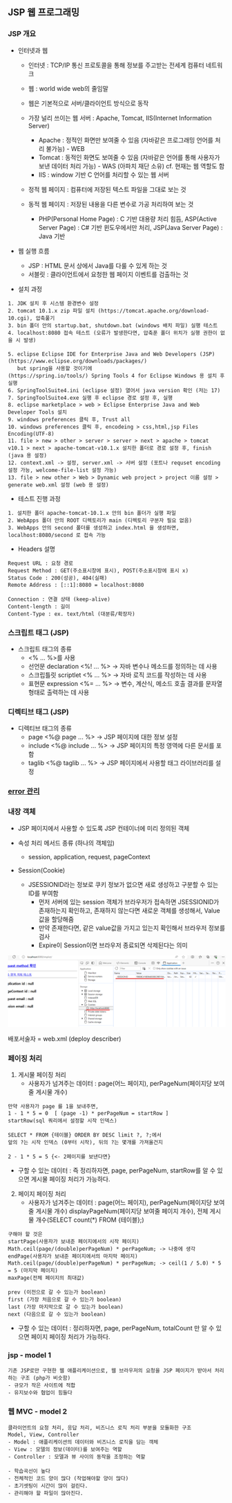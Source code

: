 

## JSP 웹 프로그래밍

### JSP 개요

- 인터넷과 웹
    - 인터넷 : TCP/IP 통신 프로토콜을 통해 정보를 주고받는 전세계 컴퓨터 네트워크
    - 웹 : world wide web의 줄임말
    - 웹은 기본적으로 서버/클라이언트 방식으로 동작
    - 가장 널리 쓰이는 웹 서버 : Apache, Tomcat, IIS(Internet Information Server)
        - Apache : 정적인 화면만 보여줄 수 있음 (자바같은 프로그래밍 언어를 처리 불가능) - WEB
        - Tomcat : 동적인 화면도 보여줄 수 있음 (자바같은 언어를 통해 사용자가 보낸 데이터 처리 가능) - WAS (아파치 재단 소유) cf. 현재는 웹 역할도 함
        - IIS : window 기반 C 언어를 처리할 수 있는 웹 서버

    - 정적 웹 페이지 : 컴퓨터에 저장된 텍스트 파일을 그대로 보는 것
    - 동적 웹 페이지 : 저장된 내용을 다른 변수로 가공 처리하여 보는 것
        - PHP(Personal Home Page) : C 기반 대용량 처리 힘듬, ASP(Active Server Page) : C# 기반 윈도우에서만 처리, JSP(Java Server Page) : Java 기반

- 웹 실행 흐름
    - JSP : HTML 문서 상에서 Java를 다룰 수 있게 하는 것
    - 서블릿 : 클라이언트에서 요청한 웹 페이지 이벤트를 검출하는 것

- 설치 과정
```
1. JDK 설치 후 시스템 환경변수 설정
2. tomcat 10.1.x zip 파일 설치 (https://tomcat.apache.org/download-10.cgi), 압축풀기
3. bin 폴더 안의 startup.bat, shutdown.bat (windows 배치 파일) 실행 테스트
4. localhost:8080 접속 테스트 (오류가 발생한다면, 압축푼 폴더 위치가 실행 권한이 없을 시 발생)

5. eclipse Eclipse IDE for Enterprise Java and Web Developers (JSP) (https://www.eclipse.org/downloads/packages/)
   but spring을 사용할 것이기에 
(https://spring.io/tools/) Spring Tools 4 for Eclipse Windows 용 설치 후 실행
6. SpringToolSuite4.ini (eclipse 설정) 열어서 java version 확인 (저는 17)
7. SpringToolSuite4.exe 실행 후 eclipse 경로 설정 후, 실행
8. eclipse marketplace > web > Eclipse Enterprise Java and Web Developer Tools 설치
9. windows preferences 클릭 후, Trust all
10. windows preferences 클릭 후, encodeing > css,html,jsp Files Encoding(UTF-8)
11. file > new > other > server > server > next > apache > tomcat v10.1 > next > apache-tomcat-v10.1.x 설치한 폴더로 경로 설정 후, finish (java 용 설정)
12. context.xml -> 설정, server.xml -> 서버 설정 (포트나 requset encoding 설정 가능, welcome-file-list 설정 가능)
13. file > new other > Web > Dynamic web project > project 이름 설정 > generate web.xml 설정 (web 용 설정)
```

- 테스트 진행 과정
```
1. 설치한 폴더 apache-tomcat-10.1.x 안의 bin 폴더가 실행 파일
2. WebApps 폴더 안의 ROOT 디렉토리가 main (디렉토리 구분자 필요 없음)
3. WebApps 안의 second 폴더를 생성하고 index.html 을 생성하면, localhost:8080/second 로 접속 가능
```

- Headers 설명
```
Request URL : 요청 경로
Request Method : GET(주소표시창에 표시), POST(주소표시창에 표시 x)
Status Code : 200(성공), 404(실패)
Remote Address : [::1]:8080 = localhost:8080

Connection : 연결 상태 (keep-alive)
Content-length : 길이
Content-Type : ex. text/html (대분류/확장자)
```

### 스크립트 태그 (JSP)

- 스크립트 태그의 종류
    - <% ... %>를 사용
    - 선언문 declaration <%! ... %> -> 자바 변수나 메소드를 정의하는 데 사용
    - 스크립틀릿 scriptlet <% ... %> -> 자바 로직 코드를 작성하는 데 사용
    - 표현문 expression <%= ... %> -> 변수, 계산식, 메소드 호출 결과를 문자열 형태로 출력하는 데 사용

### 디렉티브 태그 (JSP)

- 디렉티브 태그의 종류
    - page <%@ page ... %> -> JSP 페이지에 대한 정보 설정
    - include <%@ include ... %> -> JSP 페이지의 특정 영역에 다른 문서를 포함
    - taglib <%@ taglib ... %> -> JSP 페이지에서 사용할 태그 라이브러리를 설정


### <a href=./04_error_page>error 관리</a>

### 내장 객체
- JSP 페이지에서 사용할 수 있도록 JSP 컨테이너에 미리 정의된 객체

- 속성 처리 메서드 종류 (하나의 객체임)
    - session, application, request, pageContext

- Session(Cookie)
    - JSESSIONID라는 정보로 쿠키 정보가 없으면 새로 생성하고 구분할 수 있는 ID를 부여함
        - 먼저 서버에 있는 session 객체가 브라우저가 접속하면 JSESSIONID가 존재하는지 확인하고, 존재하지 않는다면 새로운 객체를 생성해서, Value값을 할당해줌
        - 만약 존재한다면, 같은 value값을 가지고 있는지 확인해서 브라우저 정보를 검사
        - Expire이 Session이면 브라우저 종료되면 삭제된다는 의미
<img src="./README_IMG/image.png" />


배포서술자 = web.xml (deploy describer)



### 페이징 처리
1. 게시물 페이징 처리
    - 사용자가 넘겨주는 데이터 : page(어느 페이지), perPageNum(페이지당 보여줄 게시물 개수)
```
만약 사용자가 page 를 1을 보내주면,
1 - 1 * 5 = 0  [ (page -1) * perPageNum = startRow ]
startRow(sql 쿼리에서 설정할 시작 인덱스)

SELECT * FROM {테이블} ORDER BY DESC limit ?, ?;에서
앞의 ?는 시작 인덱스 (0부터 시작), 뒤의 ?는 몇개를 가져올건지

2 - 1 * 5 = 5 {<- 2페이지를 보낸다면}
```

- 구할 수 있는 데이터 : 즉 정리하자면, page, perPageNum, startRow를 알 수 있으면 게시물 페이징 처리가 가능하다.

2. 페이지 페이징 처리
    - 사용자가 넘겨주는 데이터 : page(어느 페이지), perPageNum(페이지당 보여줄 게시물 개수) displayPageNum(페이지당 보여줄 페이지 개수), 전체 게시물 개수(SELECT count(*) FROM {테이블};)
```
구해야 할 것은
startPage(사용자가 보내준 페이지에서의 시작 페이지)
Math.ceil(page/(double)perPageNum) * perPageNum; -> 나중에 생각
endPage(사용자가 보내준 페이지에서의 마지막 페이지)
Math.ceil(page/(double)perPageNum) * perPageNum; -> ceil(1 / 5.0) * 5 = 5 (마지막 페이지)
maxPage(전체 페이지의 최대값)

prev (이전으로 갈 수 있는가 boolean)
first (가장 처음으로 갈 수 있는가 boolean)
last (가장 마지막으로 갈 수 있는가 boolean)
next (다음으로 갈 수 있는가 boolean)

```
- 구할 수 있는 데이터 : 정리하자면, page, perPageNum, totalCount 만 알 수 있으면 페이지 페이징 처리가 가능하다.

### jsp - model 1
```
기존 JSP로만 구현한 웹 애플리케이션으로, 웹 브라우저의 요청을 JSP 페이지가 받아서 처리하는 구조 (php가 비슷함)
- 규모가 작은 사이트에 적합
- 유지보수와 협업이 힘들다
```
### 웹 MVC - model 2
```
클라이언트의 요청 처리, 응답 처리, 비즈니스 로직 처리 부분을 모듈화한 구조
Model, View, Controller
- Model : 애플리케이션의 데이터와 비즈니스 로직을 담는 객체
- View : 모델의 정보(데이터)를 보여주는 역할
- Controller : 모델과 뷰 사이의 동작을 조정하는 역할

- 학습곡선이 높다
- 전체적인 코드 양이 많다 (작업해야할 양이 많다)
- 초기셋팅이 시간이 많이 걸린다.
- 관리해야 할 파일이 많아진다.
```

